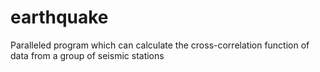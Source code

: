 # earthquake
Paralleled program which can calculate the cross-correlation function of data from a group of seismic stations
